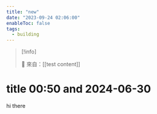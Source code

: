 ```yaml
---
title: "new"
date: "2023-09-24 02:06:00"
enableToc: false
tags:
  - building
---
```


> [!info]
>
> 🌱 來自：[[test content]]

# title 00:50 and 2024-06-30

hi there

